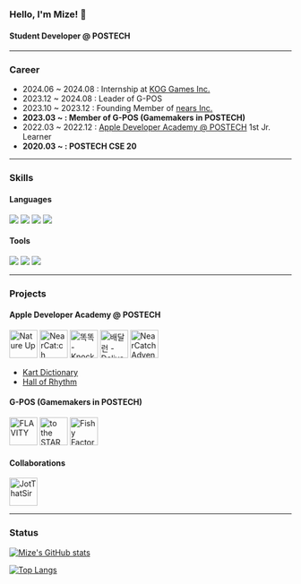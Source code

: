 ### Hello, I'm Mize! 👋
#### Student Developer @ POSTECH

---

### Career
 - 2024.06 ~ 2024.08 : Internship at [KOG Games Inc.](https://www.kog.co.kr/)
 - 2023.12 ~ 2024.08 : Leader of G-POS
 - 2023.10 ~ 2023.12 : Founding Member of [nears Inc.](https://nearcat-ch.github.io/)
 - **2023.03 ~ : Member of G-POS (Gamemakers in POSTECH)**
 - 2022.03 ~ 2022.12 : [Apple Developer Academy @ POSTECH](https://developeracademy.postech.ac.kr) 1st Jr. Learner
 - **2020.03 ~ : POSTECH CSE 20**
 
---

### Skills
#### Languages
<img src="https://img.shields.io/badge/C-A8B9CC?style=for-the-badge&logo=C&logoColor=white"/></a>
<img src="https://img.shields.io/badge/C++-00599C?style=for-the-badge&logo=C%2B%2B&logoColor=white"/></a>
<img src="https://img.shields.io/badge/Python-3766AB?style=for-the-badge&logo=Python&logoColor=white"/></a>
<img src="https://img.shields.io/badge/Swift-F05138?style=for-the-badge&logo=Swift&logoColor=white"/></a>

#### Tools
<img src="https://img.shields.io/badge/Visual Studio-5C2D91?style=for-the-badge&logo=Visual Studio&logoColor=white"/></a>
<img src="https://img.shields.io/badge/Xcode-147EFB?style=for-the-badge&logo=Xcode&logoColor=white"/></a>
<img src="https://img.shields.io/badge/Unity-100000?style=for-the-badge&logo=unity&logoColor=white"/></a>

---

### Projects
#### Apple Developer Academy @ POSTECH
[<img src="https://user-images.githubusercontent.com/96890040/184541494-11f41d2f-4dfe-4ab3-ba04-81f871b26911.png" width="50" height="50" title="Nature Up"/>](https://github.com/DeveloperAcademy-POSTECH/NatureUp)
[<img src="https://user-images.githubusercontent.com/96890040/184093396-bae79cab-fa40-452f-8b2d-cd1b2162e09d.png" width="50" height="50" title="NearCat:ch"/>](https://github.com/DeveloperAcademy-POSTECH/MC2-Team13-NearCatch)
[<img src="https://user-images.githubusercontent.com/96890040/184092699-280cc7b1-6981-4e3c-8ba5-baee0bcdaf7b.png" width="50" height="50" title="똑똑 - KnockKnock"/>](https://github.com/DeveloperAcademy-POSTECH/MC3-Team5-KnockKnock)
[<img src="https://github.com/DevMizeKR/DevMizeKR/assets/96890040/4db0aa3f-c033-4980-8b1e-35cd3b08731f.png" width="50" height="50" title="배달런 - DeliveryRun"/>](https://github.com/DeveloperAcademy-POSTECH/MacC-Team-Compiler)
[<img src="https://user-images.githubusercontent.com/96890040/194620221-87ce7de1-7775-430c-9e04-94faf1870d03.png" width="50" height="50" title="NearCatch Adventure"/>](https://github.com/NearCat-ch/NearCatch-Adventure)
 - [Kart Dictionary](https://github.com/DevMizeKR/KartDictionary)
 - [Hall of Rhythm](https://github.com/DeveloperAcademy-POSTECH/NC2-Mize-HallofRhythm)

#### G-POS (Gamemakers in POSTECH)
[<img src="https://github.com/DevMizeKR/DevMizeKR/assets/96890040/7065f516-ad6f-44a3-b1e9-c56e7ba8b26b.png" width="50" height="50" title="FLAVITY"/>](https://github.com/DevMizeKR/GPOS-2023-FLAVITY)
[<img src="https://github.com/DevMizeKR/DevMizeKR/assets/96890040/4fe320b0-6b03-4090-be60-a40e4d98fc9f.png" width="50" height="50" title="to the STAR"/>](https://github.com/GPOS-Gamemakers-in-POSTECH/GPOS-2024-to-the-STAR)
[<img src="https://github.com/DevMizeKR/DevMizeKR/assets/96890040/52a89c97-eb16-4eef-a280-985d42a26da0.png" width="50" height="50" title="Fishy Factory"/>](https://github.com/GPOS-Gamemakers-in-POSTECH/GPOS-2024-Fishy_Factory)

#### Collaborations
[<img src="https://github.com/DevMizeKR/DevMizeKR/assets/96890040/53ed9198-7f53-4047-8fd8-8f96f69fba78.png" width="50" height="50" title="JotThatSir"/>](https://github.com/sumjingangcat/2024_STadium_Game_Jam)

---

### Status
[![Mize's GitHub stats](https://github-readme-stats.vercel.app/api?username=DevMizeKR)](https://github.com/DevMizeKR/github-readme-stats)

[![Top Langs](https://github-readme-stats.vercel.app/api/top-langs/?username=DevMizeKR&layout=compact)](https://github.com/DevMizeKR/github-readme-stats)
